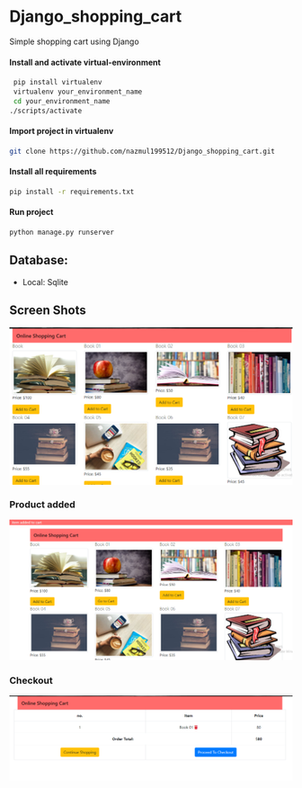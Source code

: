 # Django_shopping_cart
Simple shopping cart using Django

#### Install and activate virtual-environment 
```bash
 pip install virtualenv
 virtualenv your_environment_name
 cd your_environment_name
./scripts/activate
 ```
 #### Import project in virtualenv
 ```bash
 git clone https://github.com/nazmul199512/Django_shopping_cart.git
 ```
 
#### Install all  requirements 
```bash
pip install -r requirements.txt
```
#### Run project 
```bash
python manage.py runserver
```

## Database:
* Local: Sqlite



## Screen Shots
![](Screen_shots/image_01.PNG)
### Product added 
![](Screen_shots/image_02.PNG)
### Checkout
![](Screen_shots/image_03.PNG)
